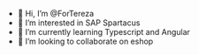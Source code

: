 - 👋 Hi, I’m @ForTereza
- 👀 I’m interested in SAP Spartacus
- 🌱 I’m currently learning Typescript and Angular
- 💞️ I’m looking to collaborate on eshop

<!---
ForTereza/ForTereza is a ✨ special ✨ repository because its `README.md` (this file) appears on your GitHub profile.
You can click the Preview link to take a look at your changes.
--->
